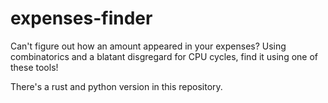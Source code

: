 # expenses-finder

Can't figure out how an amount appeared in your expenses? Using combinatorics and a blatant disgregard for CPU cycles, find it using one of these tools!

There's a rust and python version in this repository.
